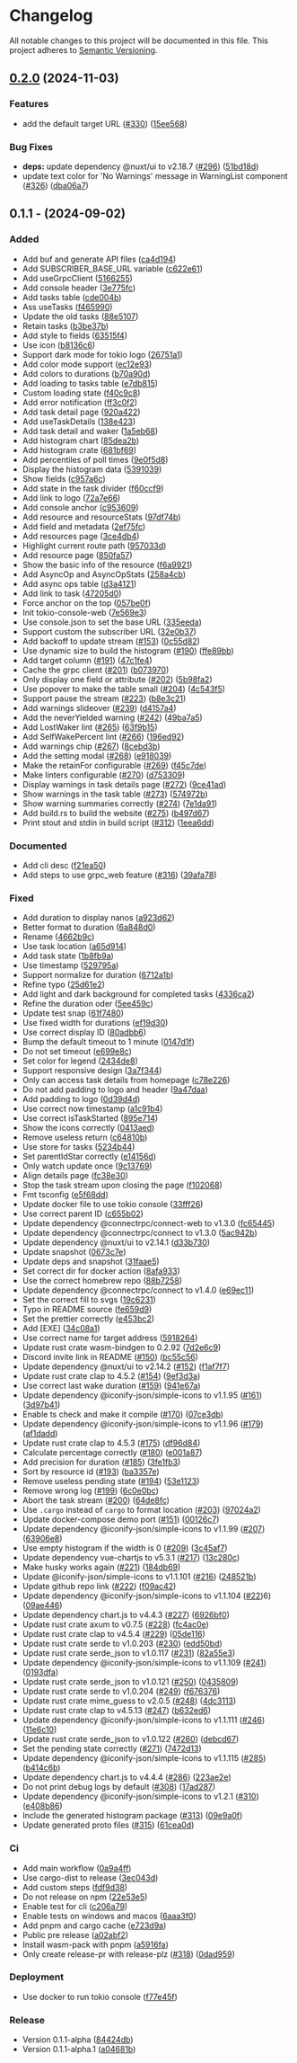 # Changelog

All notable changes to this project will be documented in this file.
This project adheres to [Semantic Versioning](https://semver.org/spec/v2.0.0.html).

## [0.2.0](https://github.com/Rustin170506/tokio-console-web/compare/v0.1.1...v0.2.0) (2024-11-03)


### Features

* add the default target URL ([#330](https://github.com/Rustin170506/tokio-console-web/issues/330)) ([15ee568](https://github.com/Rustin170506/tokio-console-web/commit/15ee568945af4f7065ecca78d5a03d93b7d01471))


### Bug Fixes

* **deps:** update dependency @nuxt/ui to v2.18.7 ([#296](https://github.com/Rustin170506/tokio-console-web/issues/296)) ([51bd18d](https://github.com/Rustin170506/tokio-console-web/commit/51bd18d5ea870de041e7b51cbab4905b3e8f8acd))
* update text color for 'No Warnings' message in WarningList component ([#326](https://github.com/Rustin170506/tokio-console-web/issues/326)) ([dba06a7](https://github.com/Rustin170506/tokio-console-web/commit/dba06a7814c8013f070424c7b9f934e9ca4671df))

## 0.1.1 - (2024-09-02)


### Added

- Add buf and generate API files ([ca4d194](https://github.com/Rustin170506/tokio-console-web/commit/ca4d194fde1a533d5a39c7a76624648707472a17))
- Add SUBSCRIBER_BASE_URL variable ([c622e61](https://github.com/Rustin170506/tokio-console-web/commit/c622e61d591fb1bd55162244c6d4b5588fdaf9df))
- Add useGrpcClient ([5166255](https://github.com/Rustin170506/tokio-console-web/commit/5166255dbb8007d3a4dbce2f5f5f22a1cbce877d))
- Add console header ([3e775fc](https://github.com/Rustin170506/tokio-console-web/commit/3e775fcdb971660139e56fcf6ae50e8eff2fcf28))
- Add tasks table ([cde004b](https://github.com/Rustin170506/tokio-console-web/commit/cde004bf3eea27f96db7948e10fd79602a75f430))
- Ass useTasks ([f465990](https://github.com/Rustin170506/tokio-console-web/commit/f4659903a9c996fef7e20955c3a04244a1d6c5a5))
- Update the old tasks ([88e5107](https://github.com/Rustin170506/tokio-console-web/commit/88e5107b46234419ddd287fa84b992fd81d1c1eb))
- Retain tasks ([b3be37b](https://github.com/Rustin170506/tokio-console-web/commit/b3be37b669762f6260f7515b18f297e4882a9df0))
- Add style to fields ([63515f4](https://github.com/Rustin170506/tokio-console-web/commit/63515f448a6044b216cfa6bc84bd446d51bcdaed))
- Use icon ([b8136c6](https://github.com/Rustin170506/tokio-console-web/commit/b8136c6557d355c0a0159dfa700a2e62b3b3610f))
- Support dark mode for tokio logo ([26751a1](https://github.com/Rustin170506/tokio-console-web/commit/26751a14cb47155fe11c4088e18a2280b47dcf02))
- Add color mode support ([ec12e93](https://github.com/Rustin170506/tokio-console-web/commit/ec12e93861fca3ab3cc2aa4a1bb38136a5d4d26d))
- Add colors to durations ([b70a90d](https://github.com/Rustin170506/tokio-console-web/commit/b70a90db5de343f5bbeaf0d833fa290308471076))
- Add loading to tasks table ([e7db815](https://github.com/Rustin170506/tokio-console-web/commit/e7db8150bace4bb79318b5ef776683af9e7aef52))
- Custom loading state ([f40c9c8](https://github.com/Rustin170506/tokio-console-web/commit/f40c9c8e6ce983ccac16a56ae2367cf929bc8b22))
- Add error notification ([ff3c0f2](https://github.com/Rustin170506/tokio-console-web/commit/ff3c0f279c147d4ae5e7f792f9b7680d7f3c9af1))
- Add task detail page ([920a422](https://github.com/Rustin170506/tokio-console-web/commit/920a4222784c13d022c20c28886fd53d115936db))
- Add useTaskDetails ([138e423](https://github.com/Rustin170506/tokio-console-web/commit/138e4239f4cded778dfd1de97cb57358400b265e))
- Add task detail and waker ([1a5eb68](https://github.com/Rustin170506/tokio-console-web/commit/1a5eb68ec6ab57cdaeea079422287fbfcd351e4c))
- Add histogram chart ([85dea2b](https://github.com/Rustin170506/tokio-console-web/commit/85dea2bb2fec493e60c4a9e184bd98c34f845b6f))
- Add histogram crate ([681bf69](https://github.com/Rustin170506/tokio-console-web/commit/681bf69beea595dee9674222c4069b0bffb3a045))
- Add percentiles of poll times ([9e0f5d8](https://github.com/Rustin170506/tokio-console-web/commit/9e0f5d8c255a32191ca0546f799e06963b74ebef))
- Display the histogram data ([5391039](https://github.com/Rustin170506/tokio-console-web/commit/5391039fcd6af6408e8eb2c4687f51e9088736b3))
- Show fields ([c957a6c](https://github.com/Rustin170506/tokio-console-web/commit/c957a6c92b414dad7553560068cf4e9612fd689a))
- Add state in the task divider ([f60ccf9](https://github.com/Rustin170506/tokio-console-web/commit/f60ccf9fb5775152af5da9aa015d460de14f55ba))
- Add link to logo ([72a7e66](https://github.com/Rustin170506/tokio-console-web/commit/72a7e66edd28b4fc765bb5b8938a1e90c3c8c4d0))
- Add console anchor ([c953609](https://github.com/Rustin170506/tokio-console-web/commit/c953609d1fdd213eec9d3b959197dd3c00b110ab))
- Add resource and resourceStats ([97df74b](https://github.com/Rustin170506/tokio-console-web/commit/97df74bfd9802b161cbe747ef281d4ebb411a784))
- Add field and metadata ([2ef75fc](https://github.com/Rustin170506/tokio-console-web/commit/2ef75fcd84503420bff1dde0d216ef3c0f99e482))
- Add resources page ([3ce4db4](https://github.com/Rustin170506/tokio-console-web/commit/3ce4db407191548fe5f8e284f761d50f525ed85d))
- Highlight current route path ([957033d](https://github.com/Rustin170506/tokio-console-web/commit/957033d74eaf7de3915bd067401de5d5850c7632))
- Add resource page ([850fa57](https://github.com/Rustin170506/tokio-console-web/commit/850fa57b5d72ed06e139e4f4d70de87fc0151bc7))
- Show the basic info of the resource ([f6a9921](https://github.com/Rustin170506/tokio-console-web/commit/f6a99213b4ce94a18a56206f125914c06d1a001a))
- Add AsyncOp and AsyncOpStats ([258a4cb](https://github.com/Rustin170506/tokio-console-web/commit/258a4cba60858f452fd60b37da3fa9a9be136537))
- Add async ops table ([d3a4121](https://github.com/Rustin170506/tokio-console-web/commit/d3a4121c85ea6594eae1d09c0dbade537e87554e))
- Add link to task ([47205d0](https://github.com/Rustin170506/tokio-console-web/commit/47205d0a9647901da00a68629ef8f6ab5917a3b9))
- Force anchor on the top ([057be0f](https://github.com/Rustin170506/tokio-console-web/commit/057be0f26ecf43387a6d12706200321096fcf660))
- Init tokio-console-web ([7e569e3](https://github.com/Rustin170506/tokio-console-web/commit/7e569e32af670d3ace5c12a9c3d6405587b02118))
- Use console.json to set the base URL ([335eeda](https://github.com/Rustin170506/tokio-console-web/commit/335eeda9dfb49216031d0b3ccd2dfe3b9adfbbae))
- Support custom the subscriber URL ([32e0b37](https://github.com/Rustin170506/tokio-console-web/commit/32e0b37558964c05afc90b2fd11251f83750bc2e))
- Add backoff to update stream ([#153](https://github.com/Rustin170506/tokio-console-web/pull/153)) ([0c55d82](https://github.com/Rustin170506/tokio-console-web/commit/0c55d82d26756b6a13550f8be68ee576df89e0cf))
- Use dynamic size to build the histogram ([#190](https://github.com/Rustin170506/tokio-console-web/pull/190)) ([ffe89bb](https://github.com/Rustin170506/tokio-console-web/commit/ffe89bbad6854fcc9bcbf4655e8dce8ac3aac709))
- Add target column ([#191](https://github.com/Rustin170506/tokio-console-web/pull/191)) ([47c1fe4](https://github.com/Rustin170506/tokio-console-web/commit/47c1fe4fcf81ee56fe20b674f625f55c64c3a452))
- Cache the grpc client ([#201](https://github.com/Rustin170506/tokio-console-web/pull/201)) ([b073970](https://github.com/Rustin170506/tokio-console-web/commit/b073970b04246a1d4e030efc7d4f1a4a9ee782d2))
- Only display one field or attribute ([#202](https://github.com/Rustin170506/tokio-console-web/pull/202)) ([5b98fa2](https://github.com/Rustin170506/tokio-console-web/commit/5b98fa250796fc26f782271666d30773d11ade81))
- Use popover to make the table small ([#204](https://github.com/Rustin170506/tokio-console-web/pull/204)) ([4c543f5](https://github.com/Rustin170506/tokio-console-web/commit/4c543f5358f33e91ef36919a9f0dac0840dfc1da))
- Support pause the stream ([#223](https://github.com/Rustin170506/tokio-console-web/pull/223)) ([b8e3c21](https://github.com/Rustin170506/tokio-console-web/commit/b8e3c212474500723059d95f5cc33df20b5be0f6))
- Add warnings slideover ([#239](https://github.com/Rustin170506/tokio-console-web/pull/239)) ([d4157a4](https://github.com/Rustin170506/tokio-console-web/commit/d4157a42cef03969f0b055d252b8f1e0a5f4adb6))
- Add the neverYielded warning ([#242](https://github.com/Rustin170506/tokio-console-web/pull/242)) ([49ba7a5](https://github.com/Rustin170506/tokio-console-web/commit/49ba7a5d896ad5cc109d97af5bef0b30ca936ffb))
- Add LostWaker lint ([#265](https://github.com/Rustin170506/tokio-console-web/pull/265)) ([63f9b15](https://github.com/Rustin170506/tokio-console-web/commit/63f9b15880b1c11619ef2d58239d2d94ef2e04a6))
- Add SelfWakePercent lint ([#266](https://github.com/Rustin170506/tokio-console-web/pull/266)) ([196ed92](https://github.com/Rustin170506/tokio-console-web/commit/196ed9227450d60ed0592aec102ddaed046a201d))
- Add warnings chip ([#267](https://github.com/Rustin170506/tokio-console-web/pull/267)) ([8cebd3b](https://github.com/Rustin170506/tokio-console-web/commit/8cebd3bcf6941d6e4b802390ea676458a861e713))
- Add the setting modal ([#268](https://github.com/Rustin170506/tokio-console-web/pull/268)) ([e918039](https://github.com/Rustin170506/tokio-console-web/commit/e918039ec7cb220806feeb8f490dfd2e7a6f915a))
- Make the retainFor configurable ([#269](https://github.com/Rustin170506/tokio-console-web/pull/269)) ([f45c7de](https://github.com/Rustin170506/tokio-console-web/commit/f45c7de8a404aec19cfa9e4d2d573e5ee36f7a72))
- Make linters configurable ([#270](https://github.com/Rustin170506/tokio-console-web/pull/270)) ([d753309](https://github.com/Rustin170506/tokio-console-web/commit/d753309fa62503c5c2ee811c9851506f401d7f47))
- Display warnings in task details page ([#272](https://github.com/Rustin170506/tokio-console-web/pull/272)) ([9ce41ad](https://github.com/Rustin170506/tokio-console-web/commit/9ce41ad7223412cc76ba854fb8eb8487f5ee7d1d))
- Show warnings in the task table ([#273](https://github.com/Rustin170506/tokio-console-web/pull/273)) ([574972b](https://github.com/Rustin170506/tokio-console-web/commit/574972ba3610a877998ee2d7c2b1e76185973501))
- Show warning summaries correctly ([#274](https://github.com/Rustin170506/tokio-console-web/pull/274)) ([7e1da91](https://github.com/Rustin170506/tokio-console-web/commit/7e1da919c0eabb82f0f851574d61b3f179b8927a))
- Add build.rs to build the website ([#275](https://github.com/Rustin170506/tokio-console-web/pull/275)) ([b497d67](https://github.com/Rustin170506/tokio-console-web/commit/b497d67ca021948d47f6cf1b3ae7a42ac4dfabd1))
- Print stout and stdin in build script ([#312](https://github.com/Rustin170506/tokio-console-web/pull/312)) ([1eea6dd](https://github.com/Rustin170506/tokio-console-web/commit/1eea6dd6cdcbb371340e095b1aa899b4ff2dce74))

### Documented

- Add cli desc ([f21ea50](https://github.com/Rustin170506/tokio-console-web/commit/f21ea5055255edb85c9d645d1961703741da804e))
- Add steps to use grpc_web feature ([#316](https://github.com/Rustin170506/tokio-console-web/pull/316)) ([39afa78](https://github.com/Rustin170506/tokio-console-web/commit/39afa784ebfb534236aca4d082b1542d83987994))

### Fixed

- Add duration to display nanos ([a923d62](https://github.com/Rustin170506/tokio-console-web/commit/a923d62d255f717beabf326b6ccea97e1edb6274))
- Better format to duration ([6a848d0](https://github.com/Rustin170506/tokio-console-web/commit/6a848d06ed416e1c9328ff629b0d68fb4b5f8df2))
- Rename ([4662b9c](https://github.com/Rustin170506/tokio-console-web/commit/4662b9c800a8e6ffa3d20f1c8ef5536b3bd9c70a))
- Use task location ([a65d914](https://github.com/Rustin170506/tokio-console-web/commit/a65d914d624cb8f1b0a7d1a03c08e945a6feb35f))
- Add task state ([1b8fb9a](https://github.com/Rustin170506/tokio-console-web/commit/1b8fb9a881e2cc0c5c59c0ba29c684bbcae1e562))
- Use timestamp ([529795a](https://github.com/Rustin170506/tokio-console-web/commit/529795a7727f5747a5751a4e43ec4fc508faad4f))
- Support normalize for duration ([6712a1b](https://github.com/Rustin170506/tokio-console-web/commit/6712a1bca7cb301e212bf1acb36d1dff0381c636))
- Refine typo ([25d61e2](https://github.com/Rustin170506/tokio-console-web/commit/25d61e236d2279f9d4788093cefba89199c9d6bf))
- Add light and dark background for completed tasks ([4336ca2](https://github.com/Rustin170506/tokio-console-web/commit/4336ca22e6fe3e53a9ce381125b892083d89da86))
- Refine the duration oder ([5ee459c](https://github.com/Rustin170506/tokio-console-web/commit/5ee459c8a0aef23deb807b218adf2e0a09de7431))
- Update test snap ([61f7480](https://github.com/Rustin170506/tokio-console-web/commit/61f7480b9520ee0c13a0a9b3779553042199ef86))
- Use fixed width for durations ([ef19d30](https://github.com/Rustin170506/tokio-console-web/commit/ef19d30bcc71f64977ff5d890345db140b317d73))
- Use correct display ID ([80adbb6](https://github.com/Rustin170506/tokio-console-web/commit/80adbb6256cd90c3c00bce0d866acfdddd800139))
- Bump the default timeout to 1 minute ([0147d1f](https://github.com/Rustin170506/tokio-console-web/commit/0147d1fc861319c864c55b2dedea04dadbf97dd4))
- Do not set timeout ([e699e8c](https://github.com/Rustin170506/tokio-console-web/commit/e699e8c7a9e995fc6432092af990ad9afef52ac2))
- Set color for legend ([2434de8](https://github.com/Rustin170506/tokio-console-web/commit/2434de8779ed2062a1ddd867a4821bb8cdb3d4d4))
- Support responsive design ([3a7f344](https://github.com/Rustin170506/tokio-console-web/commit/3a7f344bb52515de67c587e4f98e592b443562be))
- Only can access task details from homepage ([c78e226](https://github.com/Rustin170506/tokio-console-web/commit/c78e2263c693d64a621434c17c3b2f04da577494))
- Do not add padding to logo and header ([9a47daa](https://github.com/Rustin170506/tokio-console-web/commit/9a47daacfb5e5c688f226c922c2734b427a16716))
- Add padding to logo ([0d39d4d](https://github.com/Rustin170506/tokio-console-web/commit/0d39d4d8a8ecda47a9083f16a2fd6ad3fc7cbdfa))
- Use correct now timestamp ([a1c91b4](https://github.com/Rustin170506/tokio-console-web/commit/a1c91b4ae71ce19a7cd8ce9063d8393b0d783c6b))
- Use correct isTaskStarted ([895e714](https://github.com/Rustin170506/tokio-console-web/commit/895e7145086469300746d8baad74f7a1a9be4624))
- Show the icons correctly ([0413aed](https://github.com/Rustin170506/tokio-console-web/commit/0413aedb06a4657628f17ac2facf8fca8737371d))
- Remove useless return ([c64810b](https://github.com/Rustin170506/tokio-console-web/commit/c64810b2f47f645a1991402e65166ba350ffd0c0))
- Use store for tasks ([5234b44](https://github.com/Rustin170506/tokio-console-web/commit/5234b44c68297a3c40c28da0c4253c4a9475c5c6))
- Set parentIdStar correctly ([e14156d](https://github.com/Rustin170506/tokio-console-web/commit/e14156de9ad86fcc19cb97c58c3a28fe658a01e7))
- Only watch update once ([9c13769](https://github.com/Rustin170506/tokio-console-web/commit/9c137690986ea63ac7c54feaf6fc7fc91719de60))
- Align details page ([fc38e30](https://github.com/Rustin170506/tokio-console-web/commit/fc38e30d02911a8cdf66770456cbdfc6dc05a2a9))
- Stop the task stream upon closing the page ([f102068](https://github.com/Rustin170506/tokio-console-web/commit/f102068c75bafe42a08d02232e9e709ddbed3288))
- Fmt tsconfig ([e5f68dd](https://github.com/Rustin170506/tokio-console-web/commit/e5f68dd415350afcc0b15e0c5553d8f49504f571))
- Update docker file to use tokio console ([33fff26](https://github.com/Rustin170506/tokio-console-web/commit/33fff26915d4754c179a7a68b0d91aaee5ddfa93))
- Use correct parent ID ([c655b02](https://github.com/Rustin170506/tokio-console-web/commit/c655b02ce04646dcc5eec8e78f8cc05abe931ea9))
- Update dependency @connectrpc/connect-web to v1.3.0 ([fc65445](https://github.com/Rustin170506/tokio-console-web/commit/fc65445d7a669589390b9785c73f157f1131bae2))
- Update dependency @connectrpc/connect to v1.3.0 ([5ac942b](https://github.com/Rustin170506/tokio-console-web/commit/5ac942be5776923cb92603b8065f11c8133d58a8))
- Update dependency @nuxt/ui to v2.14.1 ([d33b730](https://github.com/Rustin170506/tokio-console-web/commit/d33b730185cea6016b5385389db10ff196d677a4))
- Update snapshot ([0673c7e](https://github.com/Rustin170506/tokio-console-web/commit/0673c7ece7cd23c105f47017994b49a1182d4473))
- Update deps and snapshot ([31faae5](https://github.com/Rustin170506/tokio-console-web/commit/31faae51c17e22808d159f93ffe18b3f1eb7f179))
- Set correct dir for docker action ([8afa933](https://github.com/Rustin170506/tokio-console-web/commit/8afa93335b55c1b75aad4a37db3a9f2003bfc5f0))
- Use the correct homebrew repo ([88b7258](https://github.com/Rustin170506/tokio-console-web/commit/88b7258bc607140b488b23fc3fcc395060c58acf))
- Update dependency @connectrpc/connect to v1.4.0 ([e69ec11](https://github.com/Rustin170506/tokio-console-web/commit/e69ec116a155915f65e8fdfdd0976a9d6f8e21a3))
- Set the correct fill to svgs ([19c6231](https://github.com/Rustin170506/tokio-console-web/commit/19c623196c31986f68bef2834288ed8c49dd08e3))
- Typo in README source ([fe659d9](https://github.com/Rustin170506/tokio-console-web/commit/fe659d927d5b911995c21bcfcc4bcee963eb3725))
- Set the prettier correctly ([e453bc2](https://github.com/Rustin170506/tokio-console-web/commit/e453bc2565c062960cdb6f417944a925bf1479cb))
- Add [EXE] ([34c08a1](https://github.com/Rustin170506/tokio-console-web/commit/34c08a1f62c96aa44662fec8412f79ace82d8c39))
- Use correct name for target address ([5918264](https://github.com/Rustin170506/tokio-console-web/commit/5918264a943a1426937c9acfcf3bd69f8b8fc018))
- Update rust crate wasm-bindgen to 0.2.92 ([7d2e6c9](https://github.com/Rustin170506/tokio-console-web/commit/7d2e6c958e83576e0c7619a52df998dad1b2752d))
- Discord invite link in README ([#150](https://github.com/Rustin170506/tokio-console-web/pull/150)) ([bc55c56](https://github.com/Rustin170506/tokio-console-web/commit/bc55c565209338b66698ffd399dc9c5ffb1e6e2f))
- Update dependency @nuxt/ui to v2.14.2 ([#152](https://github.com/Rustin170506/tokio-console-web/pull/152)) ([f1af7f7](https://github.com/Rustin170506/tokio-console-web/commit/f1af7f70a7b5c0fbf1566aa257548e607a7635d7))
- Update rust crate clap to 4.5.2 ([#154](https://github.com/Rustin170506/tokio-console-web/pull/154)) ([9ef3d3a](https://github.com/Rustin170506/tokio-console-web/commit/9ef3d3af16b8a3907dd67700dfea1536356805eb))
- Use correct last wake duration ([#159](https://github.com/Rustin170506/tokio-console-web/pull/159)) ([941e67a](https://github.com/Rustin170506/tokio-console-web/commit/941e67aabf9dd1f3a7a84ba0bda49c0930677cef))
- Update dependency @iconify-json/simple-icons to v1.1.95 ([#161](https://github.com/Rustin170506/tokio-console-web/pull/161)) ([3d97b41](https://github.com/Rustin170506/tokio-console-web/commit/3d97b41646aaf101072ca8eda1dd4e37fe9140c1))
- Enable ts check and make it compile ([#170](https://github.com/Rustin170506/tokio-console-web/pull/170)) ([07ce3db](https://github.com/Rustin170506/tokio-console-web/commit/07ce3db9e52896de054db068de4dcbb1930352ba))
- Update dependency @iconify-json/simple-icons to v1.1.96 ([#179](https://github.com/Rustin170506/tokio-console-web/pull/179)) ([af1dadd](https://github.com/Rustin170506/tokio-console-web/commit/af1dadd64be03db9c7bdcddcf5a127edbe3fc659))
- Update rust crate clap to 4.5.3 ([#175](https://github.com/Rustin170506/tokio-console-web/pull/175)) ([df96d84](https://github.com/Rustin170506/tokio-console-web/commit/df96d840f542c4bfbef33ab5d7baa3df332fb718))
- Calculate percentage correctly ([#180](https://github.com/Rustin170506/tokio-console-web/pull/180)) ([e001a87](https://github.com/Rustin170506/tokio-console-web/commit/e001a879e19621b2805a61abcf9467b49bba3d06))
- Add precision for duration ([#185](https://github.com/Rustin170506/tokio-console-web/pull/185)) ([3fe1fb3](https://github.com/Rustin170506/tokio-console-web/commit/3fe1fb3798cbe5a8634d9a26f2436882317f2f66))
- Sort by resource id ([#193](https://github.com/Rustin170506/tokio-console-web/pull/193)) ([ba3357e](https://github.com/Rustin170506/tokio-console-web/commit/ba3357e855f1843f33afb8ed54f9e495e346ba14))
- Remove useless pending state ([#194](https://github.com/Rustin170506/tokio-console-web/pull/194)) ([53e1123](https://github.com/Rustin170506/tokio-console-web/commit/53e1123d58dbe8297bddf5b8aeabcce47d425563))
- Remove wrong log ([#199](https://github.com/Rustin170506/tokio-console-web/pull/199)) ([6c0e0bc](https://github.com/Rustin170506/tokio-console-web/commit/6c0e0bceb910d13b85a1fe3f298019d63a9075fc))
- Abort the task stream ([#200](https://github.com/Rustin170506/tokio-console-web/pull/200)) ([64de8fc](https://github.com/Rustin170506/tokio-console-web/commit/64de8fc81b35b24274acbddbc9b518f5388b2414))
- Use `.cargo` instead of `cargo` to format location ([#203](https://github.com/Rustin170506/tokio-console-web/pull/203)) ([97024a2](https://github.com/Rustin170506/tokio-console-web/commit/97024a273fe8eb6a2e8ce0ab5bb897c3d75cabfa))
- Update docker-compose demo port ([#151](https://github.com/Rustin170506/tokio-console-web/pull/151)) ([00126c7](https://github.com/Rustin170506/tokio-console-web/commit/00126c7cacf33fcbb406dbb4ebc194ef818ea244))
- Update dependency @iconify-json/simple-icons to v1.1.99 ([#207](https://github.com/Rustin170506/tokio-console-web/pull/207)) ([63906e8](https://github.com/Rustin170506/tokio-console-web/commit/63906e842abee5c48322e590b3faa50abe36f97b))
- Use empty histogram if the width is 0 ([#209](https://github.com/Rustin170506/tokio-console-web/pull/209)) ([3c45af7](https://github.com/Rustin170506/tokio-console-web/commit/3c45af79eac0bc81846f6a5c5eb14aabae70815d))
- Update dependency vue-chartjs to v5.3.1 ([#217](https://github.com/Rustin170506/tokio-console-web/pull/217)) ([13c280c](https://github.com/Rustin170506/tokio-console-web/commit/13c280c06e7d0f256316871fd9fd053bb7fb04bc))
- Make husky works again ([#221](https://github.com/Rustin170506/tokio-console-web/pull/221)) ([184db69](https://github.com/Rustin170506/tokio-console-web/commit/184db692ae306da40a08a9bf3c8801618df2da96))
- Update @iconify-json/simple-icons to v1.1.101 ([#216](https://github.com/Rustin170506/tokio-console-web/pull/216)) ([248521b](https://github.com/Rustin170506/tokio-console-web/commit/248521b3b0211dfc6ce2537016162967892b4c10))
- Update github repo link ([#222](https://github.com/Rustin170506/tokio-console-web/pull/222)) ([f09ac42](https://github.com/Rustin170506/tokio-console-web/commit/f09ac42698de5854743baed889f23628a101752b))
- Update dependency @iconify-json/simple-icons to v1.1.104 ([#22](https://github.com/Rustin170506/tokio-console-web/pull/22))6) ([09ae446](https://github.com/Rustin170506/tokio-console-web/commit/09ae4462b694c9763c89f215e9ee8ae533cb465e))
- Update dependency chart.js to v4.4.3 ([#227](https://github.com/Rustin170506/tokio-console-web/pull/227)) ([6926bf0](https://github.com/Rustin170506/tokio-console-web/commit/6926bf09ef816b1fa0ed91fb6ad450b6ac873ecd))
- Update rust crate axum to v0.7.5 ([#228](https://github.com/Rustin170506/tokio-console-web/pull/228)) ([fc4ac0e](https://github.com/Rustin170506/tokio-console-web/commit/fc4ac0e15069a889945912e6c46396712f38d1ff))
- Update rust crate clap to v4.5.4 ([#229](https://github.com/Rustin170506/tokio-console-web/pull/229)) ([05de116](https://github.com/Rustin170506/tokio-console-web/commit/05de11692b385434f0d2b8e36a938f760cdb3f6a))
- Update rust crate serde to v1.0.203 ([#230](https://github.com/Rustin170506/tokio-console-web/pull/230)) ([edd50bd](https://github.com/Rustin170506/tokio-console-web/commit/edd50bd8467f9298f3e83e6beb975588d56f4a5a))
- Update rust crate serde_json to v1.0.117 ([#231](https://github.com/Rustin170506/tokio-console-web/pull/231)) ([82a55e3](https://github.com/Rustin170506/tokio-console-web/commit/82a55e361f1d9babcd0116eec677cb3ab6848303))
- Update dependency @iconify-json/simple-icons to v1.1.109 ([#241](https://github.com/Rustin170506/tokio-console-web/pull/241)) ([0193dfa](https://github.com/Rustin170506/tokio-console-web/commit/0193dfa3065a5889afe74612f10e3d85e53f4d1b))
- Update rust crate serde_json to v1.0.121 ([#250](https://github.com/Rustin170506/tokio-console-web/pull/250)) ([0435809](https://github.com/Rustin170506/tokio-console-web/commit/04358099a02e9bdc14ff6c747684c71a265fdf2b))
- Update rust crate serde to v1.0.204 ([#249](https://github.com/Rustin170506/tokio-console-web/pull/249)) ([f676376](https://github.com/Rustin170506/tokio-console-web/commit/f676376fa1fe467d6e9660db596fda818ce4880f))
- Update rust crate mime_guess to v2.0.5 ([#248](https://github.com/Rustin170506/tokio-console-web/pull/248)) ([4dc3113](https://github.com/Rustin170506/tokio-console-web/commit/4dc31132841f38eb9cfe62170a12599d60319c98))
- Update rust crate clap to v4.5.13 ([#247](https://github.com/Rustin170506/tokio-console-web/pull/247)) ([b632ed6](https://github.com/Rustin170506/tokio-console-web/commit/b632ed6a79dfb5facd9bb3dc14820738c2ebf67d))
- Update dependency @iconify-json/simple-icons to v1.1.111 ([#246](https://github.com/Rustin170506/tokio-console-web/pull/246)) ([11e6c10](https://github.com/Rustin170506/tokio-console-web/commit/11e6c1058faf9d1296948ab553a6953b7ed51829))
- Update rust crate serde_json to v1.0.122 ([#260](https://github.com/Rustin170506/tokio-console-web/pull/260)) ([debcd67](https://github.com/Rustin170506/tokio-console-web/commit/debcd67b0f1cffe642750d236b19a4b5b7d35562))
- Set the pending state correctly ([#271](https://github.com/Rustin170506/tokio-console-web/pull/271)) ([7472d13](https://github.com/Rustin170506/tokio-console-web/commit/7472d136e441f1e41b07d2dc3e7673d14d778cfd))
- Update dependency @iconify-json/simple-icons to v1.1.115 ([#285](https://github.com/Rustin170506/tokio-console-web/pull/285)) ([b414c6b](https://github.com/Rustin170506/tokio-console-web/commit/b414c6b89338a54cbe92627cd9b6a3ed76a03c2b))
- Update dependency chart.js to v4.4.4 ([#286](https://github.com/Rustin170506/tokio-console-web/pull/286)) ([223ae2e](https://github.com/Rustin170506/tokio-console-web/commit/223ae2e98cf5d8a87253702def68d57a4dfe721a))
- Do not print debug logs by default ([#308](https://github.com/Rustin170506/tokio-console-web/pull/308)) ([17ad287](https://github.com/Rustin170506/tokio-console-web/commit/17ad287e3fe3fc7f622dab3d384ea5893accce3f))
- Update dependency @iconify-json/simple-icons to v1.2.1 ([#310](https://github.com/Rustin170506/tokio-console-web/pull/310)) ([e408b86](https://github.com/Rustin170506/tokio-console-web/commit/e408b8612dfbf30a7399fc8817a4e32d8dfd380d))
- Include the generated histogram package ([#313](https://github.com/Rustin170506/tokio-console-web/pull/313)) ([09e9a0f](https://github.com/Rustin170506/tokio-console-web/commit/09e9a0f48464e53203b0ae9b1c482f56ae17b05b))
- Update generated proto files ([#315](https://github.com/Rustin170506/tokio-console-web/pull/315)) ([61cea0d](https://github.com/Rustin170506/tokio-console-web/commit/61cea0ddf294804d0f5611ec06873f77002a915d))

### Ci

- Add main workflow ([0a9a4ff](https://github.com/Rustin170506/tokio-console-web/commit/0a9a4ff7f4d5a7014e611cf3afd1df0ed6e25915))
- Use cargo-dist to release ([3ec043d](https://github.com/Rustin170506/tokio-console-web/commit/3ec043d09c5ac154b818382e517d62a4c1d097ae))
- Add custom steps ([fdf9d38](https://github.com/Rustin170506/tokio-console-web/commit/fdf9d384d2f118c6f26576b8e377e5a90b41c116))
- Do not release on npm ([22e53e5](https://github.com/Rustin170506/tokio-console-web/commit/22e53e5a06380f49040b5687eaab6b022d7f315f))
- Enable test for cli ([c206a79](https://github.com/Rustin170506/tokio-console-web/commit/c206a7923310ed874752eb5fdc9457298358d64c))
- Enable tests on windows and macos ([6aaa3f0](https://github.com/Rustin170506/tokio-console-web/commit/6aaa3f022029ad9973486feeeb9c8bc4367140bb))
- Add pnpm and cargo cache ([e723d9a](https://github.com/Rustin170506/tokio-console-web/commit/e723d9aff3da717dceb3c91866118b6c3d060483))
- Public pre release ([a02abf2](https://github.com/Rustin170506/tokio-console-web/commit/a02abf208545adfb73425ad6f0790151367d1162))
- Install wasm-pack with pnpm ([a5916fa](https://github.com/Rustin170506/tokio-console-web/commit/a5916fa04f4df7b5fde148f9a9ac573ea4add955))
- Only create release-pr with release-plz ([#318](https://github.com/Rustin170506/tokio-console-web/pull/318)) ([0dad959](https://github.com/Rustin170506/tokio-console-web/commit/0dad95997cafc260ae43f69d545c77364645747d))

### Deployment

- Use docker to run tokio console ([f77e45f](https://github.com/Rustin170506/tokio-console-web/commit/f77e45fcf1d6f748ca83eaac547083a4b8cf8d0c))

### Release

- Version 0.1.1-alpha ([84424db](https://github.com/Rustin170506/tokio-console-web/commit/84424db237a37fa98da92925a8163179361ea611))
- Version 0.1.1-alpha.1 ([a04681b](https://github.com/Rustin170506/tokio-console-web/commit/a04681b22dad05946e9048a9c4f5b7b13f9e9646))
